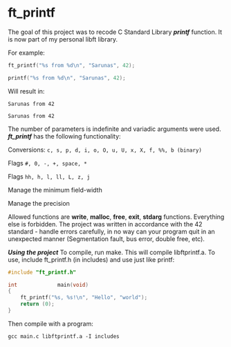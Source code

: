 # ft_printf

The goal of this project was to recode C Standard Library ***printf*** function. It is now part of my personal libft library.

For example:
```c
ft_printf("%s from %d\n", "Sarunas", 42);
```
```c
printf("%s from %d\n", "Sarunas", 42);
```

Will result in:
```
Sarunas from 42
```
```
Sarunas from 42
```

The number of parameters is indefinite and variadic arguments were used. ***ft_printf*** has the following functionality:

Conversions: ```c, s, p, d, i, o, O, u, U, x, X, f, %%, b (binary)```

Flags ```#, 0, -, +, space, *```

Flags ```hh, h, l, ll, L, z, j```

Manage the minimum field-width

Manage the precision

Allowed functions are **write**, **malloc**, **free**, **exit**, **stdarg** functions. Everything else is forbidden. The project was written in accordance with the 42 standard - handle errors carefully,  in no way can your program quit in an unexpected manner (Segmentation fault, bus error, double free, etc).

***Using the project***
To compile, run make. This will compile libftprintf.a. To use, include ft_printf.h (in includes) and use just like printf:

```c
#include "ft_printf.h"

int				main(void)
{
	ft_printf("%s, %s!\n", "Hello", "world");
	return (0);
}
```
Then compile with a program:
```
gcc main.c libftprintf.a -I includes
```
<!--stackedit_data:
eyJoaXN0b3J5IjpbMTkxOTE0MjkwMCwyNDk0OTY2ODhdfQ==
-->